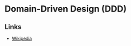 # Domain-Driven Design (DDD)

<!--
https://app.pluralsight.com/paths/skills/domain-driven-design

https://app.pluralsight.com/library/courses/fundamentals-domain-driven-design/

https://github.com/heynickc/awesome-ddd
-->

## Links

- [Wikipedia](https://en.wikipedia.org/wiki/Domain-driven_design)
